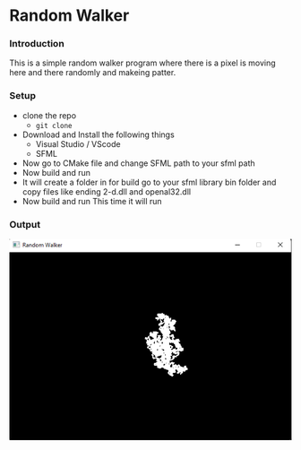 # Random Walker
### Introduction
This is a simple random walker program where there is a pixel is moving here and there randomly and makeing patter.

### Setup
- clone the repo
    - `git clone`
- Download and Install the following things
    - Visual Studio / VScode
    - SFML
- Now go to CMake file and change SFML path to your sfml path
- Now build and run
- It will create a folder in for build go to your sfml library bin folder and copy files like ending 2-d.dll and openal32.dll
- Now build and run This time it will run

### Output

![output image](https://github.com/Kuldeep800singh/Random-walker/blob/main/screenshot/output.png?raw=true)
